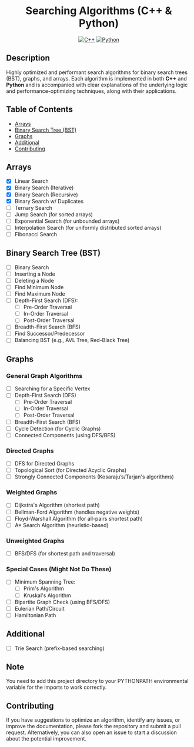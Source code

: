 <h1 align="center">Searching Algorithms (C++ & Python)</h1>

<p align="center">
	<a href="#"><img alt="C++" src="https://img.shields.io/badge/c++-00599C?style=for-the-badge&logo=cplusplus&logoColor=white"></a>
	<a href="#"><img alt="Python" src="https://img.shields.io/badge/python-3670A0?style=for-the-badge&logo=python&logoColor=ffdd54"></a>
</p>

## Description
Highly optimized and performant search algorithms for binary search trees (BST), graphs, and arrays. Each algorithm is implemented in both **C++** and **Python** and is accompanied with clear explanations of the underlying logic and performance-optimizing techniques, along with their applications.

## Table of Contents
- [Arrays](#arrays)
- [Binary Search Tree (BST)](#binary-search-tree-bst)
- [Graphs](#graphs)
- [Additional](#additional)
- [Contributing](#contributing)

## Arrays
- [x] Linear Search
- [x] Binary Search (Iterative)
- [x] Binary Search (Recursive)
- [x] Binary Search w/ Duplicates
- [ ] Ternary Search
- [ ] Jump Search (for sorted arrays)
- [ ] Exponential Search (for unbounded arrays)
- [ ] Interpolation Search (for uniformly distributed sorted arrays)
- [ ] Fibonacci Search

## Binary Search Tree (BST)
- [ ] Binary Search
- [ ] Inserting a Node
- [ ] Deleting a Node
- [ ] Find Minimum Node
- [ ] Find Maximum Node
- [ ] Depth-First Search (DFS):
  - [ ] Pre-Order Traversal
  - [ ] In-Order Traversal
  - [ ] Post-Order Traversal
- [ ] Breadth-First Search (BFS)
- [ ] Find Successor/Predecessor
- [ ] Balancing BST (e.g., AVL Tree, Red-Black Tree)

## Graphs

### General Graph Algorithms
- [ ] Searching for a Specific Vertex
- [ ] Depth-First Search (DFS)
  - [ ] Pre-Order Traversal
  - [ ] In-Order Traversal
  - [ ] Post-Order Traversal
- [ ] Breadth-First Search (BFS)
- [ ] Cycle Detection (for Cyclic Graphs)
- [ ] Connected Components (using DFS/BFS)

### Directed Graphs
- [ ] DFS for Directed Graphs
- [ ] Topological Sort (for Directed Acyclic Graphs)
- [ ] Strongly Connected Components (Kosaraju’s/Tarjan's algorithms)

### Weighted Graphs
- [ ] Dijkstra's Algorithm (shortest path)
- [ ] Bellman-Ford Algorithm (handles negative weights)
- [ ] Floyd-Warshall Algorithm (for all-pairs shortest path)
- [ ] A* Search Algorithm (heuristic-based)

### Unweighted Graphs
- [ ] BFS/DFS (for shortest path and traversal)

### Special Cases (Might Not Do These)
- [ ] Minimum Spanning Tree:
  - [ ] Prim's Algorithm
  - [ ] Kruskal's Algorithm
- [ ] Bipartite Graph Check (using BFS/DFS)
- [ ] Eulerian Path/Circuit
- [ ] Hamiltonian Path

## Additional
- [ ] Trie Search (prefix-based searching)

## Note
You need to add this project directory to your PYTHONPATH environmental variable for the imports to work correctly.

## Contributing
If you have suggestions to optimize an algorithm, identify any issues, or improve the documentation, please fork the repository and submit a pull request. Alternatively, you can also open an issue to start a discussion about the potential improvement.